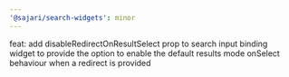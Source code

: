 ```yaml
---
'@sajari/search-widgets': minor
---
```


feat: add disableRedirectOnResultSelect prop to search input binding widget to provide the option to enable the default results mode onSelect behaviour when a redirect is provided
